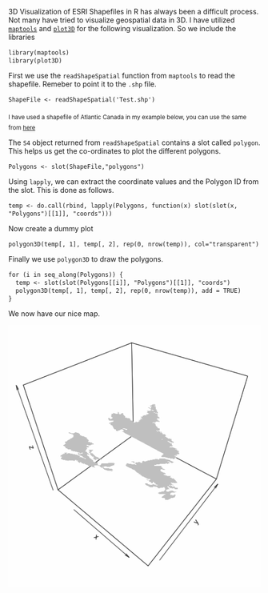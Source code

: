 3D Visualization of ESRI Shapefiles in R has always been a difficult process. Not many have tried to visualize geospatial data in 3D. I have utilized [`maptools`](https://cran.r-project.org/web/packages/maptools/index.html) and [`plot3D`](https://cran.r-project.org/web/packages/plot3D/index.html) for the following visualization. So we include the libraries

    library(maptools)
    library(plot3D)

First we use the `readShapeSpatial` function from `maptools` to read the shapefile. Remeber to point it to the `.shp` file. 

    ShapeFile <- readShapeSpatial('Test.shp')

<sub>I have used a shapefile of Atlantic Canada in my example below, you can use the same from [here](https://github.com/Bhargav-Rao/Bhargav-Rao.github.io/tree/master/Others/Test)</sub>

The `S4` object returned from `readShapeSpatial` contains a slot called `polygon`. This helps us get the co-ordinates to plot the different polygons. 

    Polygons <- slot(ShapeFile,"polygons")

Using `lapply`, we can extract the coordinate values and the Polygon ID from the slot. This is done as follows. 

    temp <- do.call(rbind, lapply(Polygons, function(x) slot(slot(x, "Polygons")[[1]], "coords")))

Now create a dummy plot

    polygon3D(temp[, 1], temp[, 2], rep(0, nrow(temp)), col="transparent")

Finally we use `polygon3D` to draw the polygons. 

    for (i in seq_along(Polygons)) {
      temp <- slot(slot(Polygons[[i]], "Polygons")[[1]], "coords")
      polygon3D(temp[, 1], temp[, 2], rep(0, nrow(temp)), add = TRUE)
    }

We now have our nice map. 

![](../img/img-bg4-1.png)